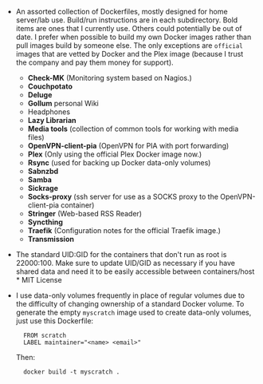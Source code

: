 * An assorted collection of Dockerfiles, mostly designed for home server/lab
  use. Build/run instructions are in each subdirectory. Bold items are ones that
  I currently use. Others could potentially be out of date. I prefer when
  possible to build my own Docker images rather than pull images build by
  someone else. The only exceptions are `official` images that are vetted by
  Docker and the Plex image (because I trust the company and pay them money for
  support).

  - **Check-MK** (Monitoring system based on Nagios.)
  - **Couchpotato**
  - **Deluge**
  - **Gollum** personal Wiki
  - Headphones
  - **Lazy Librarian**
  - **Media tools** (collection of common tools for working with media files)
  - **OpenVPN-client-pia** (OpenVPN for PIA with port forwarding)
  - **Plex** (Only using the official Plex Docker image now.)
  - **Rsync** (used for backing up Docker data-only volumes)
  - **Sabnzbd**
  - **Samba**
  - **Sickrage**
  - **Socks-proxy** (ssh server for use as a SOCKS proxy to the OpenVPN-client-pia container)
  - **Stringer** (Web-based RSS Reader)
  - **Syncthing**
  - **Traefik** (Configuration notes for the official Traefik image.)
  - **Transmission**

* The standard UID:GID for the containers that don't run as root is 22000:100.
  Make sure to update UID/GID as necessary if you have shared data and need it
  to be easily accessible between containers/host * MIT License

* I use data-only volumes frequently in place of regular volumes due to the
  difficulty of changing ownership of a standard Docker volume. To generate the
  empty `myscratch` image used to create data-only volumes, just use this
  Dockerfile:

        FROM scratch
        LABEL maintainer="<name> <email>"

  Then:

        docker build -t myscratch .
